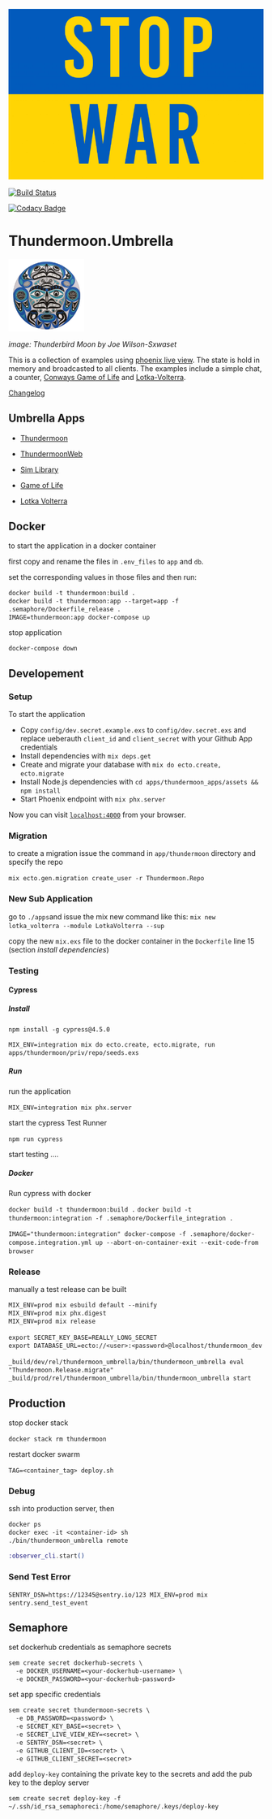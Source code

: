 [![Stop the War in Ukraine](Stop_War_in_Ukraine.png)](https://en.wikipedia.org/wiki/2022_Russian_invasion_of_Ukraine)

[![Build Status](https://thundermoon.semaphoreci.com/badges/thundermoon-umbrella.svg?style=semaphore)](https://thundermoon.semaphoreci.com/badges/thundermoon-umbrella.svg?style=semaphore)

[![Codacy Badge](https://app.codacy.com/project/badge/Grade/2ab69a409d24453fa5431a92f7d9050e)](https://www.codacy.com/gh/grrrisu/thundermoon-umbrella/dashboard?utm_source=github.com&utm_medium=referral&utm_content=grrrisu/thundermoon-umbrella&utm_campaign=Badge_Grade)

# Thundermoon.Umbrella

![Sim.Realm Diagram](thunderbirdmoon.png)

_image: Thunderbird Moon by Joe Wilson-Sxwaset_

This is a collection of examples using [phoenix live view](https://github.com/phoenixframework/phoenix_live_view).
The state is hold in memory and broadcasted to all clients.
The examples include a simple chat, a counter, [Conways Game of Life](https://en.wikipedia.org/wiki/Conway%27s_Game_of_Life) and [Lotka-Volterra](https://en.wikipedia.org/wiki/Lotka%E2%80%93Volterra_equations).

[Changelog](./changelog.md)

## Umbrella Apps

- [Thundermoon](apps/thundermoon/README.md)

- [ThundermoonWeb](apps/thundermoon_web/README.md)

- [Sim Library](apps/sim/README.md)

- [Game of Life](apps/game_of_life/README.md)

- [Lotka Volterra](apps/lotka_volterra/README.md)

## Docker

to start the application in a docker container

first copy and rename the files in `.env_files` to `app` and `db`.

set the corresponding values in those files and then run:

```shell
docker build -t thundermoon:build .
docker build -t thundermoon:app --target=app -f .semaphore/Dockerfile_release .
IMAGE=thundermoon:app docker-compose up
```

stop application

```
docker-compose down
```

## Developement

### Setup

To start the application

- Copy `config/dev.secret.example.exs` to `config/dev.secret.exs` and replace ueberauth `client_id` and `client_secret` with your Github App credentials
- Install dependencies with `mix deps.get`
- Create and migrate your database with `mix do ecto.create, ecto.migrate`
- Install Node.js dependencies with `cd apps/thundermoon_apps/assets && npm install`
- Start Phoenix endpoint with `mix phx.server`

Now you can visit [`localhost:4000`](http://localhost:4000) from your browser.

### Migration

to create a migration issue the command in `app/thundermoon` directory and specify the repo

`mix ecto.gen.migration create_user -r Thundermoon.Repo`

### New Sub Application

go to `./apps`and issue the mix new command like this:
`mix new lotka_volterra --module LotkaVolterra --sup`

copy the new `mix.exs` file to the docker container in the `Dockerfile` line 15 (section _install dependencies_)

### Testing

#### Cypress

##### Install

`npm install -g cypress@4.5.0`

```shell
MIX_ENV=integration mix do ecto.create, ecto.migrate, run apps/thundermoon/priv/repo/seeds.exs
```

##### Run

run the application

`MIX_ENV=integration mix phx.server`

start the cypress Test Runner

`npm run cypress`

start testing ....

##### Docker

Run cypress with docker

`docker build -t thundermoon:build .`
`docker build -t thundermoon:integration -f .semaphore/Dockerfile_integration .`

`IMAGE="thundermoon:integration" docker-compose -f .semaphore/docker-compose.integration.yml up --abort-on-container-exit --exit-code-from browser`

### Release

manually a test release can be built

```shell
MIX_ENV=prod mix esbuild default --minify
MIX_ENV=prod mix phx.digest
MIX_ENV=prod mix release

export SECRET_KEY_BASE=REALLY_LONG_SECRET
export DATABASE_URL=ecto://<user>:<password>@localhost/thundermoon_dev

_build/dev/rel/thundermoon_umbrella/bin/thundermoon_umbrella eval "Thundermoon.Release.migrate"
_build/prod/rel/thundermoon_umbrella/bin/thundermoon_umbrella start
```

## Production

stop docker stack

`docker stack rm thundermoon`

restart docker swarm

`TAG=<container_tag> deploy.sh`

### Debug

ssh into production server, then

```shell
docker ps
docker exec -it <container-id> sh
./bin/thundermoon_umbrella remote
```

```elixir
:observer_cli.start()
```

### Send Test Error

```shell
SENTRY_DSN=https://12345@sentry.io/123 MIX_ENV=prod mix sentry.send_test_event
```

## Semaphore

set dockerhub credentials as semaphore secrets

```shell
sem create secret dockerhub-secrets \
  -e DOCKER_USERNAME=<your-dockerhub-username> \
  -e DOCKER_PASSWORD=<your-dockerhub-password>
```

set app specific credentials

```shell
sem create secret thundermoon-secrets \
  -e DB_PASSWORD=<password> \
  -e SECRET_KEY_BASE=<secret> \
  -e SECRET_LIVE_VIEW_KEY=<secret> \
  -e SENTRY_DSN=<secret> \
  -e GITHUB_CLIENT_ID=<secret> \
  -e GITHUB_CLIENT_SECRET=<secret>
```

add `deploy-key` containing the private key to the secrets and add the pub key to the deploy server

```shell
sem create secret deploy-key -f ~/.ssh/id_rsa_semaphoreci:/home/semaphore/.keys/deploy-key
```
